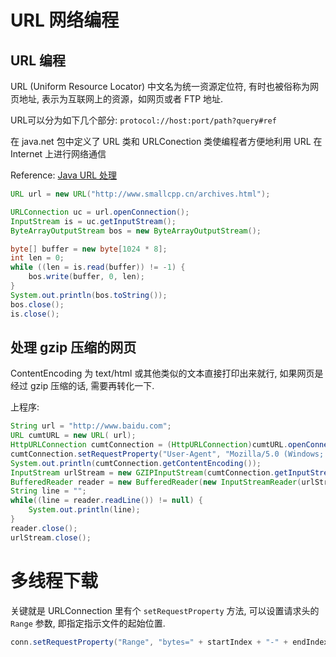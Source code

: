 # URL 网络编程
## URL 编程
URL (Uniform Resource Locator) 中文名为统一资源定位符, 有时也被俗称为网页地址, 表示为互联网上的资源，如网页或者 FTP 地址.

URL可以分为如下几个部分: `protocol://host:port/path?query#ref`

在 java.net 包中定义了 URL 类和 URLConection 类使编程者方便地利用 URL 在 Internet 上进行网络通信

Reference: [Java URL 处理](http://www.runoob.com/java/java-url-processing.html)

```java
URL url = new URL("http://www.smallcpp.cn/archives.html");

URLConnection uc = url.openConnection();
InputStream is = uc.getInputStream();
ByteArrayOutputStream bos = new ByteArrayOutputStream();

byte[] buffer = new byte[1024 * 8];
int len = 0;
while ((len = is.read(buffer)) != -1) {
    bos.write(buffer, 0, len);
}
System.out.println(bos.toString());
bos.close();
is.close();
```

## 处理 gzip 压缩的网页
ContentEncoding 为 text/html 或其他类似的文本直接打印出来就行, 如果网页是经过 gzip 压缩的话, 需要再转化一下.

上程序:

```java
String url = "http://www.baidu.com";
URL cumtURL = new URL( url);
HttpURLConnection cumtConnection = (HttpURLConnection)cumtURL.openConnection();
cumtConnection.setRequestProperty("User-Agent", "Mozilla/5.0 (Windows; U; Windows NT 5.1; zh-CN; rv:1.9.2.13) Gecko/20101203 Firefox/3.6.13");
System.out.println(cumtConnection.getContentEncoding());
InputStream urlStream = new GZIPInputStream(cumtConnection.getInputStream());
BufferedReader reader = new BufferedReader(new InputStreamReader(urlStream,"gb2312"));
String line = "";
while((line = reader.readLine()) != null) {
    System.out.println(line);
}
reader.close();
urlStream.close();
```

# 多线程下载
关键就是 URLConnection 里有个 `setRequestProperty` 方法, 可以设置请求头的 `Range` 参数, 即指定指示文件的起始位置.

```java
conn.setRequestProperty("Range", "bytes=" + startIndex + "-" + endIndex);
```

